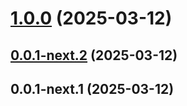 # [1.0.0](https://github.com/goosewobbler/zubridge/compare/v0.0.1-next.2...v1.0.0) (2025-03-12)

## [0.0.1-next.2](https://github.com/goosewobbler/zubridge/compare/v0.0.1-next.1...v0.0.1-next.2) (2025-03-12)

## 0.0.1-next.1 (2025-03-12)
